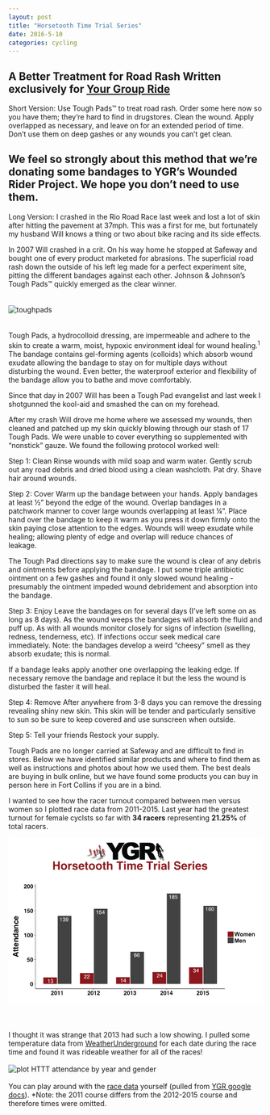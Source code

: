 ```yaml
---
layout: post
title: "Horsetooth Time Trial Series"
date: 2016-5-10 
categories: cycling
---
```


A Better Treatment for Road Rash
Written exclusively for [Your Group Ride](http://yourgroupride.com/index.php/component/content/article/60-news-and-events/885-a-better-treatment-for-road-rash?Itemid=107)
-------------------------------------------------------------------------------------------------------------------------
Short Version:
Use Tough Pads™ to treat road rash.
Order some here now so you have them; they’re hard to find in drugstores.
Clean the wound.
Apply overlapped as necessary, and leave on for an extended period of time. 
Don’t use them on deep gashes or any wounds you can’t get clean.

We feel so strongly about this method that we’re donating some bandages to YGR’s Wounded Rider Project. We hope you don’t need to use them.
-------------------------------------------------------------------------------------------------------------------------
Long Version:
I crashed in the Rio Road Race last week and lost a lot of skin after hitting the pavement at 37mph. This was a first for me, but fortunately my husband Will knows a thing or two about bike racing and its side effects.

In 2007 Will crashed in a crit. On his way home he stopped at Safeway and bought one of every product marketed for abrasions. The superficial road rash down the outside of his left leg made for a perfect experiment site, pitting the different bandages against each other.  Johnson & Johnson’s Tough Pads™ quickly emerged as the clear winner.
<br>
<br>
<br>
![toughpads](https://raw.githubusercontent.com/skammlade/skammlade.github.io/master/images/toughpads.jpg)
<br>
<br>
<br>
Tough Pads, a hydrocolloid dressing, are impermeable and adhere to the skin to create a warm, moist, hypoxic environment ideal for wound healing.<sup>1</sup> The bandage contains gel-forming agents (colloids) which absorb wound exudate allowing the bandage to stay on for multiple days without disturbing the wound. Even better, the waterproof exterior and flexibility of the bandage allow you to bathe and move comfortably.

Since that day in 2007 Will has been a Tough Pad evangelist and last week I shotgunned the kool-aid and smashed the can on my forehead.  

After my crash Will drove me home where we assessed my wounds, then cleaned and patched up my skin quickly blowing through our stash of 17 Tough Pads. We were unable to cover everything so supplemented with “nonstick” gauze. We found the following protocol worked well:

Step 1: Clean
Rinse wounds with mild soap and warm water. Gently scrub out any road debris and dried blood using a clean washcloth. Pat dry. Shave hair around wounds.

Step 2: Cover
Warm up the bandage between your hands. Apply bandages at least ½” beyond the edge of the wound. Overlap bandages in a patchwork manner to cover large wounds overlapping at least ¼”. Place hand over the bandage to keep it warm as you press it down firmly onto the skin paying close attention to the edges. Wounds will weep exudate while healing; allowing plenty of edge and overlap will reduce chances of leakage.

The Tough Pad directions say to make sure the wound is clear of any debris and ointments before applying the bandage. I put some triple antibiotic ointment on a few gashes and found it only slowed wound healing - presumably the ointment impeded wound debridement and absorption into the bandage.

Step 3: Enjoy 
Leave the bandages on for several days (I’ve left some on as long as 8 days). As the wound weeps the bandages will absorb the fluid and puff up. As with all wounds monitor closely for signs of infection (swelling, redness, tenderness, etc). If infections occur seek medical care immediately. Note: the bandages develop a weird “cheesy” smell as they absorb exudate; this is normal.

If a bandage leaks apply another one overlapping the leaking edge. If necessary remove the bandage and replace it but the less the wound is disturbed the faster it will heal.

Step 4: Remove
After anywhere from 3-8 days you can remove the dressing revealing shiny new skin. This skin will be tender and particularly sensitive to sun so be sure to keep covered and use sunscreen when outside.

Step 5: Tell your friends
Restock your supply.

Tough Pads are no longer carried at Safeway and are difficult to find in stores.  Below we have identified similar products and where to find them as well as instructions and photos about how we used them. The best deals are buying in bulk online, but we have found some products you can buy in person here in Fort Collins if you are in a bind. 



I wanted to see how the racer turnout compared between men versus women so I plotted race data from 2011-2015. Last year had the greatest turnout for female cyclsts so far with **34 racers** representing **21.25%** of total racers.

![plot HTTT attendance by year and gender](/images/plot.yeargender.HTTT.png "HTTT Plot")	
<br>
<br>
<br>
I thought it was strange that 2013 had such a low showing. I pulled some temperature data from [WeatherUnderground](https://www.wunderground.com/cgi-bin/findweather/getForecast?query=pws:KCOFORTC71) for each date during the race time and found it was rideable weather for all of the races!
<br>
<br>
![plot HTTT attendance by year and gender](/images/plot.weather.png "HTTT Weekly Weather")
<br>
<br>
You can play around with the [race data][results] yourself (pulled from [YGR google docs][YGR drive]). *Note: the 2011 course differs from the 2012-2015 course and therefore times were omitted.

[results]: https://github.com/skammlade/projects/blob/master/HTTT/HTTT.csv
[YGR drive]: https://docs.google.com/spreadsheets/d/1dNnqC5YTzURecVyo8U4a_RAv-KwQoJtCwnjseIOjg1g/edit?pref=2&pli=1#gid=234516618
[HTTT flyer]: http://yourgroupride.com/index.php/local-races/horsetooth-time-trial-series